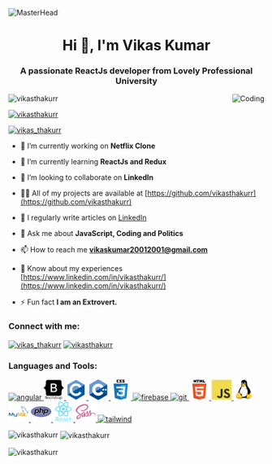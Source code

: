 ![MasterHead](https://animafoundation.in/wp-content/uploads/2021/03/website.gif)
<h1 align="center">Hi 👋, I'm Vikas Kumar</h1>
<h3 align="center">A passionate ReactJs developer from Lovely Professional University</h3>
<img src="https://cdn.sanity.io/images/ordgikwe/production/a830c5182852e35bcd0dc07b90122f07ecd15f48-700x525.gif?w=700&h=525&auto=format" alt="Coding" align="right">

<p align="left"> <img src="https://komarev.com/ghpvc/?username=vikasthakurr&label=Profile%20views&color=0e75b6&style=flat" alt="vikasthakurr" /> </p>

<p align="left"> <a href="https://github.com/ryo-ma/github-profile-trophy"><img src="https://github-profile-trophy.vercel.app/?username=vikasthakurr" alt="vikasthakurr" /></a> </p>

<p align="left"> <a href="https://twitter.com/vikas_thakurr" target="blank"><img src="https://img.shields.io/twitter/follow/vikas_thakurr?logo=twitter&style=for-the-badge" alt="vikas_thakurr" /></a> </p>

- 🔭 I’m currently working on **Netflix Clone**

- 🌱 I’m currently learning **ReactJs and Redux**

- 👯 I’m looking to collaborate on **LinkedIn**

- 👨‍💻 All of my projects are available at [https://github.com/vikasthakurr](https://github.com/vikasthakurr)

- 📝 I regularly write articles on [LinkedIn](LinkedIn)

- 💬 Ask me about **JavaScript, Coding and Politics**

- 📫 How to reach me **vikaskumar20012001@gmail.com**

- 📄 Know about my experiences [https://www.linkedin.com/in/vikasthakurr/](https://www.linkedin.com/in/vikasthakurr/)

- ⚡ Fun fact **I am an Extrovert.**

<h3 align="left">Connect with me:</h3>
<p align="left">
<a href="https://twitter.com/vikas_thakurr" target="blank"><img align="center" src="https://raw.githubusercontent.com/rahuldkjain/github-profile-readme-generator/master/src/images/icons/Social/twitter.svg" alt="vikas_thakurr" height="30" width="40" /></a>
<a href="https://linkedin.com/in/vikasthakurr" target="blank"><img align="center" src="https://raw.githubusercontent.com/rahuldkjain/github-profile-readme-generator/master/src/images/icons/Social/linked-in-alt.svg" alt="vikasthakurr" height="30" width="40" /></a>
</p>

<h3 align="left">Languages and Tools:</h3>
<p align="left"> <a href="https://angular.io" target="_blank" rel="noreferrer"> <img src="https://angular.io/assets/images/logos/angular/angular.svg" alt="angular" width="40" height="40"/> </a> <a href="https://getbootstrap.com" target="_blank" rel="noreferrer"> <img src="https://raw.githubusercontent.com/devicons/devicon/master/icons/bootstrap/bootstrap-plain-wordmark.svg" alt="bootstrap" width="40" height="40"/> </a> <a href="https://www.cprogramming.com/" target="_blank" rel="noreferrer"> <img src="https://raw.githubusercontent.com/devicons/devicon/master/icons/c/c-original.svg" alt="c" width="40" height="40"/> </a> <a href="https://www.w3schools.com/cpp/" target="_blank" rel="noreferrer"> <img src="https://raw.githubusercontent.com/devicons/devicon/master/icons/cplusplus/cplusplus-original.svg" alt="cplusplus" width="40" height="40"/> </a> <a href="https://www.w3schools.com/css/" target="_blank" rel="noreferrer"> <img src="https://raw.githubusercontent.com/devicons/devicon/master/icons/css3/css3-original-wordmark.svg" alt="css3" width="40" height="40"/> </a> <a href="https://firebase.google.com/" target="_blank" rel="noreferrer"> <img src="https://www.vectorlogo.zone/logos/firebase/firebase-icon.svg" alt="firebase" width="40" height="40"/> </a> <a href="https://git-scm.com/" target="_blank" rel="noreferrer"> <img src="https://www.vectorlogo.zone/logos/git-scm/git-scm-icon.svg" alt="git" width="40" height="40"/> </a> <a href="https://www.w3.org/html/" target="_blank" rel="noreferrer"> <img src="https://raw.githubusercontent.com/devicons/devicon/master/icons/html5/html5-original-wordmark.svg" alt="html5" width="40" height="40"/> </a> <a href="https://developer.mozilla.org/en-US/docs/Web/JavaScript" target="_blank" rel="noreferrer"> <img src="https://raw.githubusercontent.com/devicons/devicon/master/icons/javascript/javascript-original.svg" alt="javascript" width="40" height="40"/> </a> <a href="https://www.linux.org/" target="_blank" rel="noreferrer"> <img src="https://raw.githubusercontent.com/devicons/devicon/master/icons/linux/linux-original.svg" alt="linux" width="40" height="40"/> </a> <a href="https://www.mysql.com/" target="_blank" rel="noreferrer"> <img src="https://raw.githubusercontent.com/devicons/devicon/master/icons/mysql/mysql-original-wordmark.svg" alt="mysql" width="40" height="40"/> </a> <a href="https://www.php.net" target="_blank" rel="noreferrer"> <img src="https://raw.githubusercontent.com/devicons/devicon/master/icons/php/php-original.svg" alt="php" width="40" height="40"/> </a> <a href="https://reactjs.org/" target="_blank" rel="noreferrer"> <img src="https://raw.githubusercontent.com/devicons/devicon/master/icons/react/react-original-wordmark.svg" alt="react" width="40" height="40"/> </a> <a href="https://sass-lang.com" target="_blank" rel="noreferrer"> <img src="https://raw.githubusercontent.com/devicons/devicon/master/icons/sass/sass-original.svg" alt="sass" width="40" height="40"/> </a> <a href="https://tailwindcss.com/" target="_blank" rel="noreferrer"> <img src="https://www.vectorlogo.zone/logos/tailwindcss/tailwindcss-icon.svg" alt="tailwind" width="40" height="40"/> </a> </p>

<p><img align="left" src="https://github-readme-stats.vercel.app/api/top-langs?username=vikasthakurr&show_icons=true&locale=en&layout=compact" alt="vikasthakurr" /></p>

<p>&nbsp;<img align="center" src="https://github-readme-stats.vercel.app/api?username=vikasthakurr&show_icons=true&locale=en" alt="vikasthakurr" /></p>

<p><img align="center" src="https://github-readme-streak-stats.herokuapp.com/?user=vikasthakurr&" alt="vikasthakurr" /></p>
